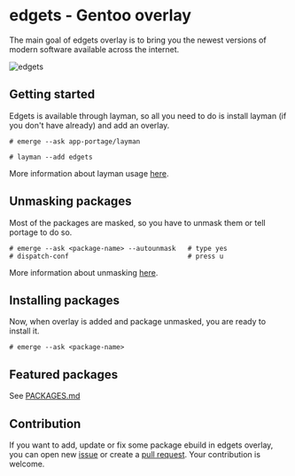 # edgets - Gentoo overlay

The main goal of edgets overlay is to bring you the newest versions of modern software available across the internet.

![edgets](https://user-images.githubusercontent.com/17854950/89108167-99178780-d436-11ea-9a0d-209319390f5b.png)

## Getting started

Edgets is available through layman, so all you need to do is install layman (if you don't have already) and add an overlay.

```
# emerge --ask app-portage/layman

# layman --add edgets
```

More information about layman usage [here](https://wiki.gentoo.org/wiki/Layman#Usage).

## Unmasking packages

Most of the packages are masked, so you have to unmask them or tell portage to do so.

```
# emerge --ask <package-name> --autounmask   # type yes
# dispatch-conf                              # press u
```

More information about unmasking [here](https://wiki.gentoo.org/wiki/Knowledge_Base:Unmasking_a_package).

## Installing packages

Now, when overlay is added and package unmasked, you are ready to install it.

```
# emerge --ask <package-name>
```

## Featured packages

See [PACKAGES.md](https://github.com/BlueManCZ/edgets/blob/master/PACKAGES.md)

## Contribution

If you want to add, update or fix some package ebuild in edgets overlay,<br>
you can open new [issue](https://github.com/BlueManCZ/edgets/issues) or create a [pull request](https://github.com/BlueManCZ/edgets/pulls). Your contribution is welcome.
